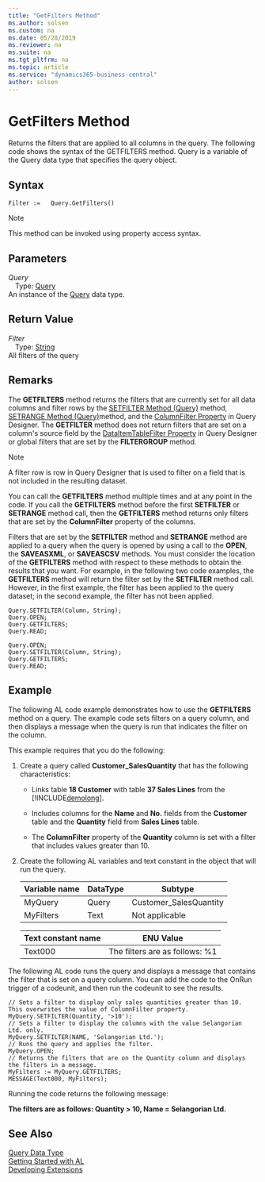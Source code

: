 ```yaml
---
title: "GetFilters Method"
ms.author: solsen
ms.custom: na
ms.date: 05/28/2019
ms.reviewer: na
ms.suite: na
ms.tgt_pltfrm: na
ms.topic: article
ms.service: "dynamics365-business-central"
author: solsen
---
```

[//]: # (START>DO_NOT_EDIT)
[//]: # (IMPORTANT:Do not edit any of the content between here and the END>DO_NOT_EDIT.)
[//]: # (Any modifications should be made in the .xml files in the ModernDev repo.)
# GetFilters Method
Returns the filters that are applied to all columns in the query. The following code shows the syntax of the GETFILTERS method. Query is a variable of the Query data type that specifies the query object.


## Syntax
```
Filter :=   Query.GetFilters()
```
> [!NOTE]  
> This method can be invoked using property access syntax.  

## Parameters
*Query*  
&emsp;Type: [Query](query-data-type.md)  
An instance of the [Query](query-data-type.md) data type.  

## Return Value
*Filter*  
&emsp;Type: [String](../string/string-data-type.md)  
All filters of the query  


[//]: # (IMPORTANT: END>DO_NOT_EDIT)

## Remarks  
 The **GETFILTERS** method returns the filters that are currently set for all data columns and filter rows by the [SETFILTER Method \(Query\)](../../methods-auto/query/queryinstance-setfilter-method.md) method, [SETRANGE Method \(Query\)](../../methods-auto/query/queryinstance-setrange-method.md)method, and the [ColumnFilter Property](../../properties/devenv-columnfilter-property.md) in Query Designer. The **GETFILTER** method does not return filters that are set on a column's source field by the [DataItemTableFilter Property](../../properties/devenv-dataitemtable-filter-property.md) in Query Designer or global filters that are set by the **FILTERGROUP** method.  
  
> [!NOTE]  
>  A filter row is row in Query Designer that is used to filter on a field that is not included in the resulting dataset. 

<!-- Links For more information, see [Understanding Query Filters](Understanding-Query-Filters.md) and [How to: Set Up Filter Rows in Query Designer](How-to-Set-Up-Filter-Rows-in-Query-Designer.md). -->  
  
 You can call the **GETFILTERS** method multiple times and at any point in the code. If you call the **GETFILTERS** method before the first **SETFILTER** or **SETRANGE** method call, then the **GETFILTERS** method returns only filters that are set by the **ColumnFilter** property of the columns.  
  
 Filters that are set by the **SETFILTER** method and **SETRANGE** method are applied to a query when the query is opened by using a call to the **OPEN**, the **SAVEASXML**, or **SAVEASCSV** methods. You must consider the location of the **GETFILTERS** method with respect to these methods to obtain the results that you want. For example, in the following two code examples, the **GETFILTERS** method will return the filter set by the **SETFILTER** method call. However, in the first example, the filter has been applied to the query dataset; in the second example, the filter has not been applied.  
  
```  
Query.SETFILTER(Column, String);  
Query.OPEN;   
Query.GETFILTERS;  
Query.READ;  
```  
  
```  
Query.OPEN;   
Query.SETFILTER(Column, String);  
Query.GETFILTERS;  
Query.READ;  
```  
  
## Example  
 The following AL code example demonstrates how to use the **GETFILTERS** method on a query. The example code sets filters on a query column, and then displays a message when the query is run that indicates the filter on the column.  
  
 This example requires that you do the following:  
  
1.  Create a query called **Customer\_SalesQuantity** that has the following characteristics:  
  
    -   Links table **18 Customer** with table **37 Sales Lines** from the [!INCLUDE[demolong](../../includes/demolong_md.md)].  
  
    -   Includes columns for the **Name** and **No.** fields from the **Customer** table and the **Quantity** field from **Sales Lines** table.  
  
         <!--NAV For step-by-step instructions for creating this query, see [Walkthrough: Creating a Query to Link Two Tables](Walkthrough--Creating-a-Query-to-Link-Two-Tables.md).-->  
  
    -   The **ColumnFilter** property of the **Quantity** column is set with a filter that includes values greater than 10.  
  
2.  Create the following AL variables and text constant in the object that will run the query.  
  
    |Variable name|DataType|Subtype|  
    |-------------------|--------------|-------------|  
    |MyQuery|Query|Customer\_SalesQuantity|  
    |MyFilters|Text|Not applicable|  
  
    |Text constant name|ENU Value|  
    |------------------------|---------------|  
    |Text000|The filters are as follows: %1|  
  
 The following AL code runs the query and displays a message that contains the filter that is set on a query column. You can add the code to the OnRun trigger of a codeunit, and then run the codeunit to see the results.  
  
```  
// Sets a filter to display only sales quantities greater than 10. This overwrites the value of ColumnFilter property.  
MyQuery.SETFILTER(Quantity, '>10');  
// Sets a filter to display the columns with the value Selangorian Ltd. only.  
MyQuery.SETFILTER(NAME, 'Selangorian Ltd.');  
// Runs the query and applies the filter.  
MyQuery.OPEN;  
// Returns the filters that are on the Quantity column and displays the filters in a message.  
MyFilters := MyQuery.GETFILTERS;  
MESSAGE(Text000, MyFilters);  
```  
  
 Running the code returns the following message:  
  
 **The filters are as follows: Quantity > 10, Name = Selangorian Ltd.**  
  

## See Also
[Query Data Type](query-data-type.md)  
[Getting Started with AL](../../devenv-get-started.md)  
[Developing Extensions](../../devenv-dev-overview.md)
